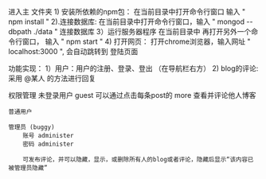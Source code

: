 

进入主 文件夹
    1) 安装所依赖的npm包：
        在当前目录中打开命令行窗口 输入 " npm install "
    2).连接数据库:
         在当前目录中打开命令行窗口，输入 " mongod --dbpath ./data " 连接数据库
    3）运行服务器程序
        在当前目录中 再打开另外一个命令行窗口， 输入 " npm start "
    4) 打开网页：
        打开chrome浏览器，输入网址 " localhost:3000 ", 会自动跳转到 登陆页面

功能实现：
  1）用户：用户的注册、登录、登出 （在导航栏右方）
  2) blog的评论:
      采用 @某人 的方法进行回复

权限管理
    未登录用户 guest  可以通过点击每条post的 more 查看并评论他人博客

    普通用户  
       
    管理员 (buggy)
        账号 administer
        密码 administer
        
        可发布评论，并可以隐藏，显示，或删除所有人的blog或者评论，隐藏后显示“该内容已被管理员隐藏”


